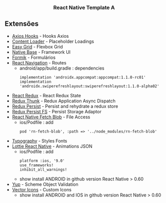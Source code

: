 <p align="center">
  <h3 align="center">React Native Template A</h3>
</p>

## Extensões
- [Axios Hooks](https://github.com/simoneb/axios-hooks) - Hooks Axios
- [Content Loader](https://github.com/danilowoz/react-content-loader) - Placeholder Loadings
- [Easy Grid](https://github.com/GeekyAnts/react-native-easy-grid) - Flexbox Grid
- [Native Base](https://github.com/GeekyAnts/NativeBase) - Framework UI
- [Formik](https://jaredpalmer.com/formik/docs/overview) - Formulários
- [React Navigation](https://reactnavigation.org/docs/en/getting-started.html) - Routes
  - android/app/build.gradle : dependencies
    ```
    implementation 'androidx.appcompat:appcompat:1.1.0-rc01'
    implementation 'androidx.swiperefreshlayout:swiperefreshlayout:1.1.0-alpha02'
    ```
- [React Redux](https://github.com/reduxjs/react-redux) - React Redux State
- [Redux Thunk](https://github.com/reduxjs/redux-thunk) - Redux Application Async Dispatch
- [Redux Persist](https://github.com/rt2zz/redux-persist) - Persist and rehydrate a redux store
- [Redux Persist FS](https://github.com/robwalkerco/redux-persist-filesystem-storage) - Persist Storage Adaptor
- [React Native Fetch Blob](https://github.com/joltup/rn-fetch-blob) - File Access
  - ios/Podfile : add
    ```
    pod 'rn-fetch-blob', :path => '../node_modules/rn-fetch-blob'
    ```
- [Typography](https://github.com/hectahertz/react-native-typography) - Styles Fonts
- [Lottie React Native](https://github.com/react-native-community/lottie-react-native) - Animations JSON
  - ios/Podfile : add
    ```
    platform :ios, '9.0'
    use_frameworks!
    inhibit_all_warnings!
    ```
  - show install ANDROID in github version React Native > 0.60
- [Yup](https://github.com/jquense/yup) - Scheme Object Validation
- [Vector Icons](https://github.com/oblador/react-native-vector-icons) - Custom Icons
  - show install ANDROID and IOS in github version React Native > 0.60
